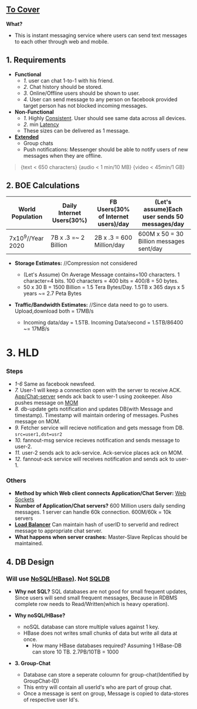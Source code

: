 ## [To Cover](/System-Design/Scalable)

**What?**
- This is instant messaging service where users can send text messages to each other through web and mobile.

## 1. Requirements
- **Functional**
  - *1.* user can chat 1-to-1 with his friend.
  - *2.* Chat history should be stored.
  - *3.* Online/Offline users should be shown to user.
  - *4.* User can send message to any person on facebook provided target person has not blocked incoming messages.
- **Non-Functional**
  - *1.* Highly [Consistent](/System-Design/Concepts/Bottlenecks_of_Distributed_Systems/Bottlenecks.md). User should see same data across all devices.
  - *2.* min [Latency](/Scalable/README.md)
  - These sizes can be delivered as 1 message.
- **[Extended](/Scalable/README.md)** 
  - Group chats
  - Push notifications: Messenger should be able to notify users of new messages when they are offline.

> {text < 650 characters} {audio < 1 min/10 MB}   {video < 45min/1 GB}

## 2. BOE Calculations

|World Population|Daily Internet Users(30%)|FB Users(30% of Internet users)/day|(Let's assume)Each user sends 50 messages/day|
|---|---|---|---|
|7x10<sup>9</sup>//Year 2020|7B x .3 =~ 2 Billion|2B x .3 = 600 Million/day|600M x 50 = 30 Billion messages sent/day|

- **Storage Estimates:**  //Compression not considered
  - (Let's Assume) On Average Message contains=100 characters. 1 character=4 bits. 100 characters = 400 bits = 400/8 = 50 bytes.
  - 50 x 30 B = 1500 Billion = 1.5 Tera Bytes/Day. 1.5TB x 365 days x 5 years ~= 2.7 Peta Bytes

- **Traffic/Bandwidth Estimates:**  //Since data need to go to users. Upload,download both = 17MB/s
  - Incoming data/day = 1.5TB. Incoming Data/second = 1.5TB/86400 ~= 17MB/s

# 3. HLD

### Steps
  - *1-6* Same as facebook newsfeed.
  - *7.* User-1 will keep a connection open with the server to receive ACK. [App/Chat-server](/Networking/OSI-Layers/Layer5/ApplicationServer_WebServer) sends ack back to user-1 using zookeeper. Also pushes message on [MOM]()
  - *8.* db-update gets notification and updates DB(with Message and timestamp). Timestamp will maintain ordering of messages. Pushes message on MOM.
  - *9.* Fetcher service will recieve notification and gets message from DB. `src=user1,dst=usr2`
  - *10.* fannout-msg service recieves notification and sends message to user-2.
  - *11.* user-2 sends ack to ack-service. Ack-service places ack on MOM.
  - *12.* fannout-ack service will receives notification and sends ack to user-1.

<src img="Facebook_Messenger.jpg" width=1000 />

### Others
  - **Method by which Web client connects Application/Chat Server:** [Web Sockets](/Networking/OSI-Layers/Layer5/WebServer_to_WebClient_Connection_Methods)
  - **Number of Application/Chat servers?** 600 Million users daily sending messages. 1 server can handle 60k connection. 600M/60k = 10k servers
  - **[Load Balancer](/System-Design/Concepts/Load_Balancer)** Can maintain hash of userID to serverId and redirect message to appropriate chat server.
  - **What happens when server crashes:** Master-Slave Replicas should be maintained.

## 4. DB Design
### Will use [NoSQL(HBase)](/System-Design/Concepts/Databases/NOSQL/Wide_Coloumn/HBase/README.md). Not [SQLDB](/System-Design/Concepts/Databases)
  - **Why not SQL?** SQL databases are not good for small frequent updates, Since users will send small frequent messages, Because in RDBMS complete row needs to Read/Written(which is heavy operation).
  - **Why noSQL/HBase?** 
    - noSQL database can store multiple values against 1 key. 
    - HBase does not writes small chunks of data but write all data at once.
      - How many HBase databases required? Assuming 1 HBase-DB can store 10 TB. 2.7PB/10TB = 1000

- **3. Group-Chat**
  - Database can store a seperate coloumn for group-chat(Identified by GroupChat-ID)
  - This entry will contain all userId's who are part of group chat.
  - Once a message is sent on group, Message is copied to data-stores of respective user Id's.
